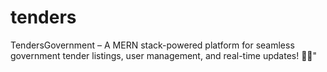 # tenders
TendersGovernment – A MERN stack-powered platform for seamless government tender listings, user management, and real-time updates! 💼📜"
